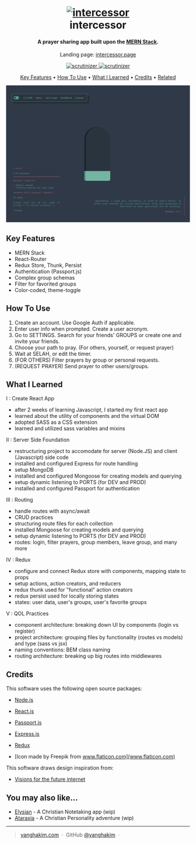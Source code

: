 <h1 align="center">
  <br>
  <a href="https://intercessor-web.herokuapp.com/"><img src="https://raw.githubusercontent.com/yanghakim/intercessor/master/client/public/favicon.png" alt="intercessor" width="200"></a>
  <br>
  intercessor
  <br>
</h1>

<h4 align="center">A prayer sharing app built upon the <a href="https://twitter.com/mern_io" target="_blank">MERN Stack</a>.
</h4>
<p align="center">Landing page: <a href="https://intercessor.page" target="_blank">intercessor.page</a></p>
<p align="center">
  <a href="https://scrutinizer-ci.com/g/yanghakim/intercessor/?branch=master">
    <img src="https://scrutinizer-ci.com/g/yanghakim/intercessor/badges/quality-score.png?b=master"
         alt="scrutinizer">
  </a>
  <a href="https://scrutinizer-ci.com/g/yanghakim/intercessor/?branch=master">
    <img src="https://scrutinizer-ci.com/g/yanghakim/intercessor/badges/build.png?b=master"
         alt="scrutinizer">
  </a>
</p>

<p align="center">
  <a href="#key-features">Key Features</a> •
  <a href="#how-to-use">How To Use</a> •
  <a href="#what-i-learned">What I Learned</a> •
  <a href="#credits">Credits</a> •
  <a href="#you-may-also-like">Related</a>
</p>

![screenshot](https://raw.githubusercontent.com/yanghakim/Portfolio/master/src/images/intweb/intweb-sanct.jpg)

## Key Features

  * MERN Stack
  * React-Router
  * Redux Store, Thunk, Persist
  * Authentication (Passport.js)
  * Complex group schemas
  * Filter for favorited groups
  * Color-coded, theme-toggle

## How To Use

 1. Create an account. Use Google Auth if applicable.
 2. Enter user info when prompted. Create a user acronym. 
 3. Go to SETTINGS. Search for your friends' GROUPS or create one and invite your friends.
 4. Choose your path to pray. (For others, yourself, or request prayer)
 5. Wait at SELAH, or edit the timer.
 6. (FOR OTHERS) Filter prayers by group or personal requests.
 7. (REQUEST PRAYER) Send prayer to other users/groups.
 
## What I Learned

I : Create React App
- after 2 weeks of learning Javascript, I started my first react app
- learned about the utility of components and the virtual DOM
- adopted SASS as a CSS extension
- learned and utilized sass variables and mixins

II : Server Side Foundation
- restructuring project to accomodate for server (Node.JS) and client (Javascript) side code
- installed and configured Express for route handling
- setup MongoDB
- installed and configured Mongoose for creating models and querying
- setup dynamic listening to PORTS (for DEV and PROD)
- installed and configured Passport for authentication

III : Routing
- handle routes with async/await
- CRUD practices
- structuring route files for each collection
- installed Mongoose for creating models and querying
- setup dynamic listening to PORTS (for DEV and PROD)
- routes: login, filter prayers, group members, leave group, and many more

IV : Redux
- configure and connect Redux store with components, mapping state to props
- setup actions, action creators, and reducers
- redux thunk used for "functional" action creators
- redux persist used for locally storing states
- states: user data, user's groups, user's favorite groups

V : QOL Practices
- component architecture: breaking down UI by components (login vs register)
- project architecture: grouping files by functionality (routes vs models) and type (sass vs jsx)
- naming conventions: BEM class naming
- routing architecture: breaking up big routes into middlewares

## Credits

This software uses the following open source packages:

  * [Node.js](https://nodejs.org/)
  * [React.js](https://reactjs.org/)
  * [Passport.js](http://www.passportjs.org/)
  * [Express.js](https://expressjs.com/)
  * [Redux](https://redux.js.org/)

  * [Icon made by Freepik from www.flaticon.com](www.flaticon.com)

This software draws design inspiration from:

  * [Visions for the future internet](https://findingctrl.nesta.org.uk/)

## You may also like...

  * [Elysian](https://github.com/yanghakim/elysian) - A Christian Notetaking app (wip)
  * [Ataraxia](https://github.com/yanghakim/ataraxia) - A Christian Personality adventure (wip)

---

> [yanghakim.com](https://www.yanghakim.com) &nbsp;&middot;&nbsp;
> GitHub [@yanghakim](https://github.com/yanghakim) &nbsp;&middot;&nbsp;
